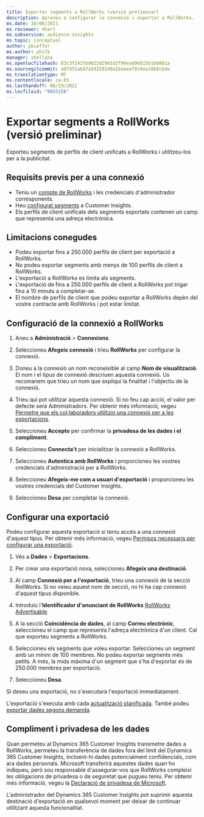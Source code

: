 ```yaml
---
title: Exportar segments a RollWorks (versió preliminar)
description: Apreneu a configurar la connexió i exportar a RollWorks.
ms.date: 10/08/2021
ms.reviewer: mhart
ms.subservice: audience-insights
ms.topic: conceptual
author: pkieffer
ms.author: philk
manager: shellyha
ms.openlocfilehash: 83c3f2437b9822d29d1d2f99ead96815b1b0881a
ms.sourcegitcommit: a97d31a647a5d259140a1baaeef8c6ea10b8cbde
ms.translationtype: MT
ms.contentlocale: ca-ES
ms.lasthandoff: 06/29/2022
ms.locfileid: "9055156"
---
```

# <a name="export-segments-to-rollworks-preview"></a>Exportar segments a RollWorks (versió preliminar)

Exporteu segments de perfils de client unificats a RollWorks i utilitzeu-los per a la publicitat. 

## <a name="prerequisites-for-a-connection"></a>Requisits previs per a una connexió

-   Teniu un [compte de RollWorks](https://www.rollworks.com/) i les credencials d'administrador corresponents.
-   Heu [configurat segments](segments.md) a Customer Insights.
-   Els perfils de client unificats dels segments exportats contenen un camp que representa una adreça electrònica.

## <a name="known-limitations"></a>Limitacions conegudes

- Podeu exportar fins a 250.000 perfils de client per exportació a RollWorks.
- No podeu exportar segments amb menys de 100 perfils de client a RollWorks. 
- L'exportació a RollWorks es limita als segments.
- L'exportació de fins a 250.000 perfils de client a RollWorks pot trigar fins a 10 minuts a completar-se. 
- El nombre de perfils de client que podeu exportar a RollWorks depèn del vostre contracte amb RollWorks i pot estar limitat.

## <a name="set-up-connection-to-rollworks"></a>Configuració de la connexió a RollWorks

1. Aneu a **Administració** > **Connexions**.

1. Seleccioneu **Afegeix connexió** i trieu **RollWorks** per configurar la connexió.

1. Doneu a la connexió un nom reconeixible al camp **Nom de visualització**. El nom i el tipus de connexió descriuen aquesta connexió. Us recomanem que trieu un nom que expliqui la finalitat i l'objectiu de la connexió.

1. Trieu qui pot utilitzar aquesta connexió. Si no feu cap acció, el valor per defecte serà Administradors. Per obtenir més informació, vegeu [Permetre que els col·laboradors utilitzin una connexió per a les exportacions](connections.md#allow-contributors-to-use-a-connection-for-exports).

1. Seleccioneu **Accepto** per confirmar la **privadesa de les dades i el compliment**.

1. Seleccioneu **Connecta't** per inicialitzar la connexió a RollWorks.

1. Seleccioneu **Autentica amb RollWorks** i proporcioneu les vostres credencials d'administració per a RollWorks.

1. Seleccioneu **Afegeix-me com a usuari d'exportació** i proporcioneu les vostres credencials del Customer Insights.

1. Seleccioneu **Desa** per completar la connexió.

## <a name="configure-an-export"></a>Configurar una exportació

Podeu configurar aquesta exportació si teniu accés a una connexió d'aquest tipus. Per obtenir més informació, vegeu [Permisos necessaris per configurar una exportació](export-destinations.md#set-up-a-new-export).

1. Vés a **Dades** > **Exportacions**.

1. Per crear una exportació nova, seleccioneu **Afegeix una destinació**.

1. Al camp **Connexió per a l'exportació**, trieu una connexió de la secció RollWorks. Si no veieu aquest nom de secció, no hi ha cap connexió d'aquest tipus disponible.

1. Introduïu l'**Identificador d'anunciant de RollWorks** [RollWorks Advertisable](https://help.adroll.com/hc/articles/212011838-Advertiser-Profiles).

1. A la secció **Coincidència de dades**, al camp **Correu electrònic**, seleccioneu el camp que representa l'adreça electrònica d'un client. Cal que exporteu segments a RollWorks.

1. Seleccioneu els segments que voleu exportar. Seleccioneu un segment amb un mínim de 100 membres. No podeu exportar segments més petits. A més, la mida màxima d'un segment que s'ha d'exportar és de 250.000 membres per exportació. 

1. Seleccioneu **Desa**.

Si deseu una exportació, no s'executarà l'exportació immediatament.

L'exportació s'executa amb cada [actualització planificada](system.md#schedule-tab). També podeu [exportar dades segons demanda](export-destinations.md#run-exports-on-demand). 


## <a name="data-privacy-and-compliance"></a>Compliment i privadesa de les dades

Quan permeteu al Dynamics 365 Customer Insights transmetre dades a RollWorks, permeteu la transferència de dades fora del límit del Dynamics 365 Customer Insights, incloent-hi dades potencialment confidencials, com ara dades personals. Microsoft transferirà aquestes dades quan ho indiqueu, però sou responsable d'assegurar-vos que RollWorks compleixi les obligacions de privadesa o de seguretat que pugueu teniu. Per obtenir més informació, vegeu la [Declaració de privadesa de Microsoft](https://go.microsoft.com/fwlink/?linkid=396732).

L'administrador del Dynamics 365 Customer Insights pot suprimir aquesta destinació d'exportació en qualsevol moment per deixar de continuar utilitzant aquesta funcionalitat.
